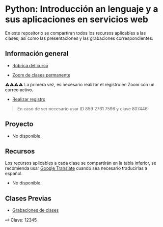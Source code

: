 # Python: Introducción an lenguaje y a sus aplicaciones en servicios web

En este repositorio se compartiran todos los recursos aplicables a las clases, así como las presentaciones y las grabaciones correspondientes.


## Información general

- [Rúbrica del curso](./documento-plan-curso.pdf)

- [Zoom de clases permanente](https://us06web.zoom.us/s/85927617596?pwd=WE90SXpLS2tCbXUyRUpGS0tXZTRiUT09)

⚠️⚠️⚠️⚠️
La primera vez, es necesario realizar el registro en Zoom con un correo activo.

- [Realizar registro](https://us06web.zoom.us/meeting/register/tZEkde6urzwvE9IPITMQzaOs3W39TLgn6oeX)

> En caso de ser necesario usar ID 859 2761 7596 y clave 807446

## Proyecto

- No disponible.

## Recursos

Los recursos aplicables a cada clase se compartirán en la tabla inferior, se recomienda usar [Google Translate](https://translate.google.com/?sl=en&tl=es&op=websites) cuando sea necesario traducirlas a español.

- No disponible.

## Clases Previas

- [Grabaciones de clases](https://us06web.zoom.us/rec/share/MxHDbpPvlBYqoSq_PWHEy4AYrX-kbFTluIC8X2mx_W7mktZ4zkmZjQPNQEHE10Uj.LPw7BjoCGNwWVb6i)

🗝️ Clave: 12345
